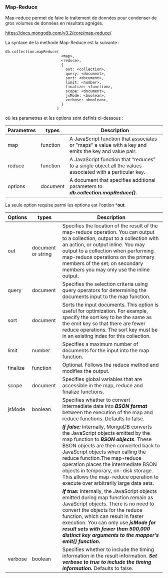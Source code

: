 ### Map-Reduce ###
Map-reduce permet de faire le traitement de données pour condenser de gros volumes de données en résultats agrégés.

https://docs.mongodb.com/v3.2/core/map-reduce/

La syntaxe de la methode Map-Reduce est la suivante :

```
db.collection.mapReduce(
                         <map>,
                         <reduce>,
                         {
                           out: <collection>,
                           query: <document>,
                           sort: <document>,
                           limit: <number>,
                           finalize: <function>,
                           scope: <document>,
                           jsMode: <boolean>,
                           verbose: <boolean>,
                         }
                       )
```
où les parametres et les options sont definis ci-dessous :

| Parametres | types | Description |
| --- | --- | --- |
| map | function | A JavaScript function that associates or "maps" a value with a key and emits the key and value pair. |
| reduce | function | A JavaScript function that “reduces” to a single object all the values associated with a particular key. |
| options | document | A document that specifies additional parameters to ***db.collection.mapReduce().*** |

La seule option requise parmi les options est l'option ***out**.

| Options | types | Description |
| --- | --- | --- |
| out | document or string | Specifies the location of the result of the map-reduce operation. You can output to a collection, output to a collection with an action, or output inline. You may output to a collection when performing map-reduce operations on the primary members of the set; on secondary members you may only use the inline output.|
| query	| document	| Specifies the selection criteria using query operators for determining the documents input to the map function.|
| sort	| document |	Sorts the input documents. This option is useful for optimization. For example, specify the sort key to be the same as the emit key so that there are fewer reduce operations. The sort key must be in an existing index for this collection.
|limit	| number |	Specifies a maximum number of documents for the input into the map function.|
| finalize |	function	| Optional. Follows the reduce method and modifies the output.|
|scope	| document|	Specifies global variables that are accessible in the map, reduce and finalize functions.|
|jsMode |	boolean	| Specifies whether to convert intermediate data into ***BSON format*** between the execution of the map and reduce functions. Defaults to false.|
|   |   | ***If false:*** Internally, MongoDB converts the JavaScript objects emitted by the map function to ***BSON objects***. These BSON objects are then converted back to JavaScript objects when calling the reduce function.The map-reduce operation places the intermediate BSON objects in temporary, on-disk storage. This allows the map-reduce operation to execute over arbitrarily large data sets.|
|   |    | ***If true:*** Internally, the JavaScript objects emitted during map function remain as JavaScript objects. There is no need to convert the objects for the reduce function, which can result in faster execution. You can only use ***jsMode for result sets with fewer than 500,000 distinct key arguments to the mapper’s emit() function.***|
| verbose	| boolean	| Specifies whether to include the timing information in the result information. ***Set verbose to true to include the timing information.*** Defaults to false.|

